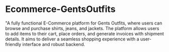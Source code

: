 # Ecommerce-GentsOutfits
"A fully functional E-Commerce platform for Gents Outfits, where users can browse and purchase shirts, jeans, and jackets. The platform allows users to add items to their cart, place orders, and generate invoices with shipment details. It aims to deliver a seamless shopping experience with a user-friendly interface and robust backend.
